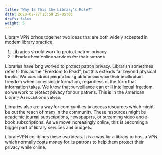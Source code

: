 ```yaml
---
title: "Why Is This the Library's Role?"
date: 2020-02-27T13:59:25-05:00
draft: false 
weight: 5
---
```

Library VPN brings together two ideas that are both widely accepted in modern library practice.
1. Libraries should work to protect patron privacy
2. Libraries host online services for their patrons
   
Libraries have long worked to protect patron privacy. Librarian sometimes refer to this as the "Freedom to Read", but this extends far beyond physical books. We care about people being able to exercise their intellectual freedom when accessing information, regardless of the form that information takes. We know that surveillance can chill intellecual freedom, so we work to protect privacy for our patrons. This is in the American Library Associations values.

Libraries also are a way for communities to access resources which might be out the reach of many in the community. These resources might be academic journal subscriptions, newspapers, or streaming video and e-book subscriptions. As we move increasingly online, this is becoming a bigger part of library services and budgets.

LibraryVPN combines these two ideas. It is a way for a library to host a VPN which normally costs money for its patrons to help them protect their privacy while online.

